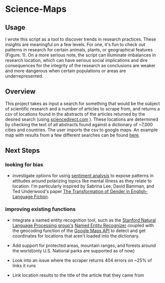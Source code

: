 # Science-Maps


## Usage
I wrote this script as a tool to discover trends in research practices. These insights are meaningful on a few levels. For one, it's fun to check out patterns in research for certain animals, plants, or geographical features (Figure. 1). On a more serious note, the script can illuminate imbalances in research location, which can have serious social implications and dire consequences for the integrity of the research as conclusions are weaker and more dangerous when certain populations or areas are underrepresented. 


## Overview
This project takes as input a search for something that would be the 
subject of scientific research and a number of articles to scrape from, and returns a csv of locations found in the abstracts of the articles returned by the desired search (using [sciencedirect.com](sciencedirect.com) ). 
These locations are determined by checking the text of all abstracts found against a dictionary of ~7,000 cities and countries. The user 
imports the csv to google maps. An example map with results from a few different 
searches can be found [here](https://drive.google.com/open?id=1uSapi_Us20bfaV65zegpFPFT6kr9oFDk&usp=sharing).


## Next Steps  

### looking for bias
* investigate options for using [sentiment analysis](https://en.wikipedia.org/wiki/Sentiment_analysis) to expose patterns in attitudes around polarizing topics like mental illness as they relate to location. I'm particularly inspired by Sabrina Lee, David Bamman, and Ted Underwood's paper [The Transformation of Gender in English-Language Fiction](https://hcommons.org/deposits/objects/hc:18128/datastreams/CONTENT/content).

### improving existing functions

* Integrate a named entity recognition tool, such as the [Stanford Natural Language Processing group's](https://nlp.stanford.edu/) [Named Entity Recognizer](https://nlp.stanford.edu/software/CRF-NER.html) coupled with the geocoding function of the [Google Maps API](https://developers.google.com/maps/) to detect and get coordinates for locations that aren't loaded into the dictionary.

* Add support for protected areas, mountain ranges, and forests around the world(only U.S. National parks are supported as of now)

* Look into an issue where the scraper returns 404 errors on ~25% of links it runs 

* Link location results to the title of the article that they came from 


​	







